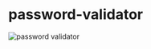 # password-validator
![password validator](https://user-images.githubusercontent.com/76250695/102783301-c1832c80-43ab-11eb-90e6-94e39a0ff13c.png)
